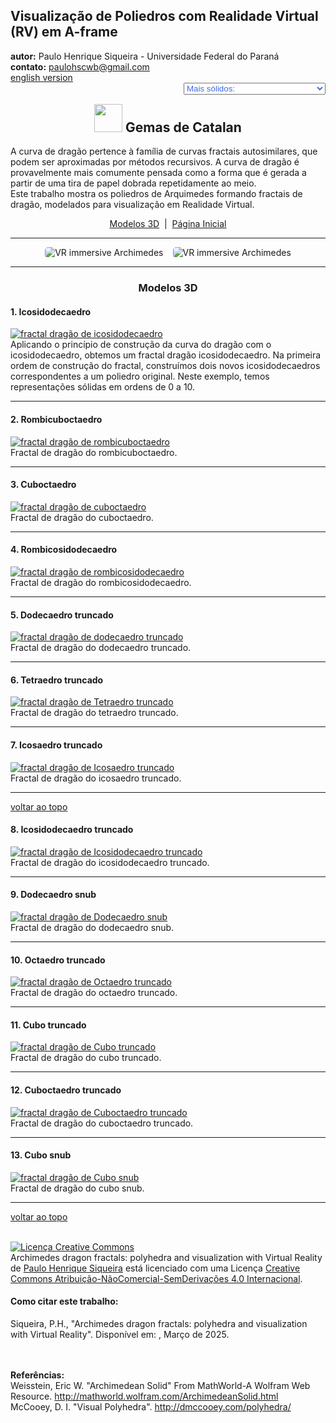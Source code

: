 <link rel="stylesheet" href="../../scripts/style.css">
<meta charset="utf-8">
<link rel="icon" type="image/png" href="../vr/salas/imagens/icone.png">
<h2>Visualização de Poliedros com Realidade Virtual (RV) em A-frame</h2>
<b>autor:</b> Paulo Henrique Siqueira - Universidade Federal do Paraná
<br><b>contato:</b> <a href="#"> paulohscwb@gmail.com </a>
<br><a href="https://paulohscwb.github.io/polyhedra3/dragon-archimedes/">english version</a>
<form style="margin: 0 auto; float:right; text-align:right; width:100%; margin-bottom:15px;">
	<select id="url" onchange="urlHandler(this.value)" style="color:royalblue;">
		<option disabled selected>Mais sólidos:</option>
		<option value="../../catalangems/pt-br/">Gemas de Catalan</option>
		<option disabled value="../../dragon_archimedes/pt-br/">Fractais do dragão de Arquimedes</option>
		<!--<option value="../../fractal_catalan/pt-br/">Fractais de Catalan</option>
		<option value="../../kites/pt-br/">Pipas Platônicas</option>
		<option value="../../unicorn_platonic/pt-br/">Fractais do unicórnio de Platão</option>
		<option value="../../dragon_catalan/pt-br/">Fractais do dragão de Catalan</option>
		<option value="../../fractalnonconvex1/pt-br/">Fractais de poliedros não convexos</option>
		<option value="../../truncated_archimedes/pt-br/">Poliedros Arquimedianos truncados</option>
		<option value="../../unicorn_catalan/pt-br/">Fractais do unicórnio de Catalan</option>
		<option value="../../dragon_nonconvex/pt-br/">Fractais de dragão de poliedros não convexos</option>
		<option value="../../fractalnonconvex2/pt-br/">Fractais de poliedros não convexos 2</option>
		<option value="../../unicorn_archimedes/pt-br/">Fractais do unicórnio de Arquimedes</option>
		<option value="../../fractalnonconvex3/pt-br/">Fractais de poliedros não convexos 3</option>
		<option value="../../truncated_catalan/pt-br/">Poliedros de Catalan truncados</option>
		<option value="../../unicorn_nonconvex1/pt-br/">Fractais do unicórnio de poliedros não convexos</option>
		<option value="../../dragon_nonconvex2/pt-br/">Fractais de dragão de poliedros não convexos 2</option>
		<option value="../../unicorn_nonconvex2/pt-br/">Fractais do unicórnio de poliedros não convexos 2</option>
		<option value="../../fractalnonconvex4/pt-br/">Fractais de poliedros não convexos 4</option>
		<option value="../../dragon_nonconvex3/pt-br/">Fractais de dragão de poliedros não convexos 3</option>
		<option value="../../fractalnonconvex5/pt-br/">Fractais de poliedros não convexos 5</option>
		<option value="../../unicorn_nonconvex3/pt-br/">Fractais do unicórnio de poliedros não convexos 3</option>
		<option value="../../fractalnonconvex6/pt-br/">Fractais de poliedros não convexos 6</option>-->
	</select>
</form>
<script>
function urlHandler(value) {                               
    window.location.assign(`${value}`);
}
</script>

<p id="p1"></p>
  <h2 align="center"><img src="../vr/salas/imagens/icone.png" style="margin-bottom:-10px" width="45"> Gemas de Catalan</h2>
  A curva de dragão pertence à família de curvas fractais autosimilares, que podem ser aproximadas por métodos recursivos. A curva de dragão é provavelmente mais comumente pensada como a forma que é gerada a partir de uma tira de papel dobrada repetidamente ao meio.
<br>Este trabalho mostra os poliedros de Arquimedes formando fractais de dragão, modelados para visualização em Realidade Virtual.
 <p align="center"><a href="#m3d">Modelos 3D</a><span>&nbsp;&nbsp;|&nbsp;&nbsp;</span><a href="../../pt-br/">Página Inicial</a></p>
<hr>
  <p align="center"><img src="../vr/salas/videos/archimedes1.gif" style="max-width: 45%; border-radius:5px; margin-right:15px" loading="lazy" alt="VR immersive Archimedes"/><img src="../vr/salas/videos/archimedes2.gif" style="max-width: 45%; border-radius:5px;" loading="lazy" alt="VR immersive Archimedes"/></p> 
<hr>
<h3 id="m3d" align="center">Modelos 3D</h3>
<!--<iframe width="560" height="315" style="max-width:100%" src="https://www.youtube.com/embed/videoseries?list=PLy0I_lGW8HxWEW5GUh83TNyIm0O2TXWEI" title="YouTube video player" frameborder="0" allow="accelerometer; autoplay; clipboard-write; encrypted-media; gyroscope; picture-in-picture; web-share" allowfullscreen></iframe>-->
<h4>1. Icosidodecaedro</h4>
<a href="../vr/dragon1.htm" target="_blank" title="modelo 3D" class="fotoA"><img src="../ar/1A.png" class="foto" alt="fractal dragão de icosidodecaedro "></a>
 <br>Aplicando o princípio de construção da curva do dragão com o icosidodecaedro, obtemos um fractal dragão icosidodecaedro. Na primeira ordem de construção do fractal, construímos dois novos icosidodecaedros correspondentes a um poliedro original. Neste exemplo, temos representações sólidas em ordens de 0 a 10.
 <br>
<hr>
<h4>2. Rombicuboctaedro</h4>
<a href="../vr/dragon2.htm" target="_blank" title="modelo 3D" class="fotoA"><img src="../ar/2A.png" class="foto" alt="fractal dragão de rombicuboctaedro"></a>
 <br>Fractal de dragão do rombicuboctaedro.
 <br>
<hr>
<h4>3. Cuboctaedro</h4>
<a href="../vr/dragon3.htm" target="_blank" title="modelo 3D" class="fotoA"><img src="../ar/3A.png" class="foto" alt="fractal dragão de cuboctaedro"></a>
 <br>Fractal de dragão do cuboctaedro.
 <br>
<hr>
<h4>4. Rombicosidodecaedro</h4>
<a href="../vr/dragon4.htm" target="_blank" title="modelo 3D" class="fotoA"><img src="../ar/4A.png" class="foto" alt="fractal dragão de rombicosidodecaedro"></a>
 <br>Fractal de dragão do rombicosidodecaedro.
 <br>
<hr>
<h4>5. Dodecaedro truncado</h4>
<a href="../vr/dragon5.htm" target="_blank" title="modelo 3D" class="fotoA"><img src="../ar/5A.png" class="foto" alt="fractal dragão de dodecaedro truncado"></a>
 <br>Fractal de dragão do dodecaedro truncado.
 <br>
<hr>
<h4>6. Tetraedro truncado</h4>
<a href="../vr/dragon6.htm" target="_blank" title="modelo 3D" class="fotoA"><img src="../ar/6A.png" class="foto" alt="fractal dragão de Tetraedro truncado"></a>
 <br>Fractal de dragão do tetraedro truncado.
 <br>
<hr>
<h4>7. Icosaedro truncado</h4>
<a href="../vr/dragon7.htm" target="_blank" title="modelo 3D" class="fotoA"><img src="../ar/7A.png" class="foto" alt="fractal dragão de Icosaedro truncado"></a>
 <br>Fractal de dragão do icosaedro truncado.
 <br>
<hr>
<p class="topop"><a href="#p1" class="topo">voltar ao topo</a></p>
<h4>8. Icosidodecaedro truncado</h4>
<a href="../vr/dragon8.htm" target="_blank" title="modelo 3D" class="fotoA"><img src="../ar/8A.png" class="foto" alt="fractal dragão de Icosidodecaedro truncado"></a>
 <br>Fractal de dragão do icosidodecaedro truncado.
 <br>
<hr>
<h4>9. Dodecaedro snub</h4>
<a href="../vr/dragon9.htm" target="_blank" title="modelo 3D" class="fotoA"><img src="../ar/9A.png" class="foto" alt="fractal dragão de Dodecaedro snub"></a>
 <br>Fractal de dragão do dodecaedro snub.
 <br>
<hr>
<h4>10. Octaedro truncado</h4>
<a href="../vr/dragon10.htm" target="_blank" title="modelo 3D" class="fotoA"><img src="../ar/10A.png" class="foto" alt="fractal dragão de Octaedro truncado"></a>
 <br>Fractal de dragão do octaedro truncado.
 <br>
<hr>
<h4>11. Cubo truncado</h4>
<a href="../vr/dragon11.htm" target="_blank" title="modelo 3D" class="fotoA"><img src="../ar/11A.png" class="foto" alt="fractal dragão de Cubo truncado"></a>
 <br>Fractal de dragão do cubo truncado.
 <br>
<hr>
<h4>12. Cuboctaedro truncado</h4>
<a href="../vr/dragon12.htm" target="_blank" title="modelo 3D" class="fotoA"><img src="../ar/12A.png" class="foto" alt="fractal dragão de Cuboctaedro truncado"></a>
 <br>Fractal de dragão do cuboctaedro truncado.
 <br>
<hr>
<h4>13. Cubo snub</h4>
<a href="../vr/dragon13.htm" target="_blank" title="modelo 3D" class="fotoA"><img src="../ar/13A.png" class="foto" alt="fractal dragão de Cubo snub"></a>
 <br>Fractal de dragão do cubo snub.
 <br>
<hr>
<p class="topop"><a href="#p1" class="topo">voltar ao topo</a></p>

<br><a rel="license" href="http://creativecommons.org/licenses/by-nc-nd/4.0/"><img alt="Licença Creative Commons" style="border-width:0" src="https://i.creativecommons.org/l/by-nc-nd/4.0/88x31.png" loading="lazy"/></a><br /><span xmlns:dct="http://purl.org/dc/terms/" property="dct:title">Archimedes dragon fractals: polyhedra and visualization with Virtual Reality</span> de <a xmlns:cc="http://creativecommons.org/ns#" href="https://paulohscwb.github.io/polyhedra3/dragon-archimedes/pt-br/" property="cc:attributionName" rel="cc:attributionURL">Paulo Henrique Siqueira</a> está licenciado com uma Licença <a rel="license" href="http://creativecommons.org/licenses/by-nc-nd/4.0/">Creative Commons Atribuição-NãoComercial-SemDerivações 4.0 Internacional</a>.

<h4>Como citar este trabalho:</h4> 
<p>Siqueira, P.H., "Archimedes dragon fractals: polyhedra and visualization with Virtual Reality". Disponível em: <https://paulohscwb.github.io/polyhedra3/dragon-archimedes/pt-br/>, Março de 2025.</p>
<!--<a target="_blank" href="https://doi.org/10.5281/zenodo.14502405"><img src="https://zenodo.org/badge/DOI/10.5281/zenodo.14502405.svg" alt="DOI"></a>-->
<br><br><b>Referências:</b>
<br>Weisstein, Eric W. "Archimedean Solid" From MathWorld-A Wolfram Web Resource. <a href="http://mathworld.wolfram.com/ArchimedeanSolid.html" target="_blank">http://mathworld.wolfram.com/ArchimedeanSolid.html</a>
<br>McCooey, D. I. "Visual Polyhedra". <a href="http://dmccooey.com/polyhedra/" target="_blank">http://dmccooey.com/polyhedra/</a>
